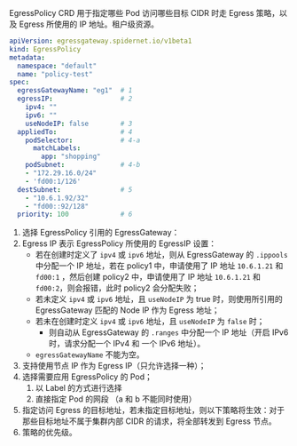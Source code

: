 EgressPolicy CRD 用于指定哪些 Pod 访问哪些目标 CIDR 时走 Egress 策略，以及 Egress 所使用的 IP 地址。租户级资源。

```yaml
apiVersion: egressgateway.spidernet.io/v1beta1
kind: EgressPolicy
metadata:
  namespace: "default"
  name: "policy-test"
spec:
  egressGatewayName: "eg1"  # 1
  egressIP:                 # 2
    ipv4: ""                            
    ipv6: ""
    useNodeIP: false        # 3
  appliedTo:                # 4
    podSelector:            # 4-a 
      matchLabels:    
        app: "shopping"
    podSubnet:              # 4-b
    - "172.29.16.0/24"
    - 'fd00:1/126'
  destSubnet:               # 5
    - "10.6.1.92/32"
    - "fd00::92/128"
  priority: 100             # 6
```

1. 选择 EgressPolicy 引用的 EgressGateway：
2. Egress IP 表示 EgressPolicy 所使用的 EgressIP 设置：
    * 若在创建时定义了 `ipv4` 或 `ipv6` 地址，则从 EgressGateway 的 `.ippools` 中分配一个 IP 地址，若在 policy1 中，申请使用了 IP 地址 `10.6.1.21` 和 `fd00:1` ，然后创建 policy2 中，申请使用了 IP 地址 `10.6.1.21` 和 `fd00:2`，则会报错，此时 policy2 会分配失败；
    * 若未定义 `ipv4` 或 `ipv6` 地址，且 `useNodeIP` 为 true 时，则使用所引用的 EgressGateway 匹配的 Node IP 作为 Egress 地址；
    * 若未在创建时定义 `ipv4` 或 `ipv6` 地址，且 `useNodeIP` 为 `false` 时；
        * 则自动从 EgressGateway 的 `.ranges` 中分配一个 IP 地址（开启 IPv6 时，请求分配一个 IPv4 和 一个 IPv6 地址）。
    * `egressGatewayName` 不能为空。
3. 支持使用节点 IP 作为 Egress IP（只允许选择一种）；
4. 选择需要应用 EgressPolicy 的 Pod；
    1. 以 Label 的方式进行选择
    2. 直接指定 Pod 的网段 （a 和 b 不能同时使用）
5. 指定访问 Egress 的目标地址，若未指定目标地址，则以下策略将生效：对于那些目标地址不属于集群内部 CIDR 的请求，将全部转发到 Egress 节点。
6. 策略的优先级。
